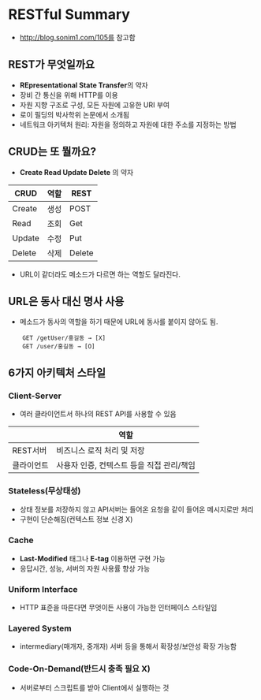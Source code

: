 RESTful Summary
===============
- http://blog.sonim1.com/105를 참고함

## REST가 무엇일까요
- **REpresentational State Transfer**의 약자
- 장비 간 통신을 위해 HTTP를 이용
- 자원 지향 구조로 구성, 모든 자원에 고유한 URI 부여
- 로이 필딩의 박사학위 논문에서 소개됨
- 네트워크 아키텍처 원리: 자원을 정의하고 자원에 대한 주소를 지정하는 방법

## CRUD는 또 뭘까요?
- **Create Read Update Delete** 의 약자

| CRUD |역할|  REST |
|------|----|-------|
|Create|생성|  POST |
| Read |조회|  Get  |
|Update|수정|  Put  |
|Delete|삭제|Delete |
- URL이 같더라도 메소드가 다르면 하는 역할도 달라진다.

## URL은 동사 대신 명사 사용

- 메소드가 동사의 역할을 하기 때문에 URL에 동사를 붙이지 않아도 됨.
```angular2html
    GET /getUser/홍길동 → [X]
    GET /user/홍길동 → [O]
```

## 6가지 아키텍처 스타일
### Client-Server
- 여러 클라이언트서 하나의 REST API를 사용할 수 있음

|          |  역할                                   |
|----------|-----------------------------------------|
| REST서버 |비즈니스 로직 처리 및 저장               |
|클라이언트|사용자 인증, 컨텍스트 등을 직접 관리/책임|

### Stateless(무상태성)
- 상태 정보를 저장하지 않고 API서버는 들어온 요청을 같이 들어온 메시지로만 처리
- 구현이 단순해짐(컨텍스트 정보 신경 X)

### Cache
- **Last-Modified** 태그나 **E-tag** 이용하면 구현 가능
- 응답시간, 성능, 서버의 자원 사용률 향상 가능

### Uniform Interface
- HTTP 표준을 따른다면 무엇이든 사용이 가능한 인터페이스 스타일임

### Layered System
- intermediary(매개자, 중개자) 서버 등을 통해서 확장성/보안성 확장 가능함

### Code-On-Demand(반드시 충족 필요 X)
- 서버로부터 스크립트를 받아 Client에서 실행하는 것
